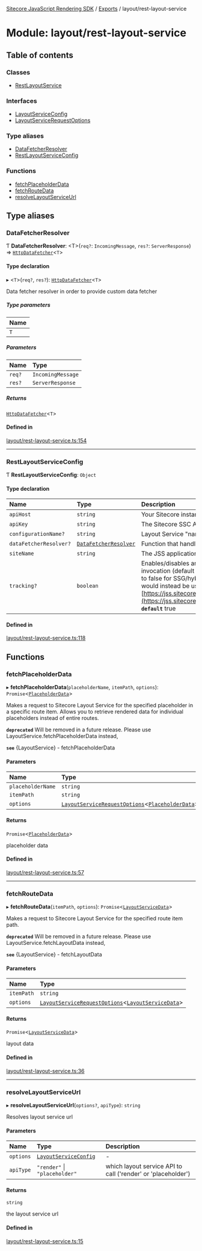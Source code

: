 [Sitecore JavaScript Rendering SDK](../README.md) / [Exports](../modules.md) / layout/rest-layout-service

# Module: layout/rest-layout-service

## Table of contents

### Classes

- [RestLayoutService](../classes/layout_rest_layout_service.RestLayoutService.md)

### Interfaces

- [LayoutServiceConfig](../interfaces/layout_rest_layout_service.LayoutServiceConfig.md)
- [LayoutServiceRequestOptions](../interfaces/layout_rest_layout_service.LayoutServiceRequestOptions.md)

### Type aliases

- [DataFetcherResolver](layout_rest_layout_service.md#datafetcherresolver)
- [RestLayoutServiceConfig](layout_rest_layout_service.md#restlayoutserviceconfig)

### Functions

- [fetchPlaceholderData](layout_rest_layout_service.md#fetchplaceholderdata)
- [fetchRouteData](layout_rest_layout_service.md#fetchroutedata)
- [resolveLayoutServiceUrl](layout_rest_layout_service.md#resolvelayoutserviceurl)

## Type aliases

### DataFetcherResolver

Ƭ **DataFetcherResolver**: <T\>(`req?`: `IncomingMessage`, `res?`: `ServerResponse`) => [`HttpDataFetcher`](data_fetcher.md#httpdatafetcher)<`T`\>

#### Type declaration

▸ <`T`\>(`req?`, `res?`): [`HttpDataFetcher`](data_fetcher.md#httpdatafetcher)<`T`\>

Data fetcher resolver in order to provide custom data fetcher

##### Type parameters

| Name |
| :------ |
| `T` |

##### Parameters

| Name | Type |
| :------ | :------ |
| `req?` | `IncomingMessage` |
| `res?` | `ServerResponse` |

##### Returns

[`HttpDataFetcher`](data_fetcher.md#httpdatafetcher)<`T`\>

#### Defined in

[layout/rest-layout-service.ts:154](https://github.com/Sitecore/jss/blob/bd756fd2/packages/sitecore-jss/src/layout/rest-layout-service.ts#L154)

___

### RestLayoutServiceConfig

Ƭ **RestLayoutServiceConfig**: `Object`

#### Type declaration

| Name | Type | Description |
| :------ | :------ | :------ |
| `apiHost` | `string` | Your Sitecore instance hostname that is the backend for JSS |
| `apiKey` | `string` | The Sitecore SSC API key your app uses |
| `configurationName?` | `string` | Layout Service "named" configuration |
| `dataFetcherResolver?` | [`DataFetcherResolver`](layout_rest_layout_service.md#datafetcherresolver) | Function that handles fetching API data |
| `siteName` | `string` | The JSS application name |
| `tracking?` | `boolean` | Enables/disables analytics tracking for the Layout Service invocation (default is true). More than likely, this would be set to false for SSG/hybrid implementations, and the JSS tracker would instead be used on the client-side: [https://jss.sitecore.com/docs/fundamentals/services/tracking](https://jss.sitecore.com/docs/fundamentals/services/tracking)  **`default`** true |

#### Defined in

[layout/rest-layout-service.ts:118](https://github.com/Sitecore/jss/blob/bd756fd2/packages/sitecore-jss/src/layout/rest-layout-service.ts#L118)

## Functions

### fetchPlaceholderData

▸ **fetchPlaceholderData**(`placeholderName`, `itemPath`, `options`): `Promise`<[`PlaceholderData`](../interfaces/layout_models.PlaceholderData.md)\>

Makes a request to Sitecore Layout Service for the specified placeholder in
a specific route item. Allows you to retrieve rendered data for individual placeholders instead of entire routes.

**`deprecated`** Will be removed in a future release. Please use LayoutService.fetchPlaceholderData instead,

**`see`** {LayoutService} - fetchPlaceholderData

#### Parameters

| Name | Type |
| :------ | :------ |
| `placeholderName` | `string` |
| `itemPath` | `string` |
| `options` | [`LayoutServiceRequestOptions`](../interfaces/layout_rest_layout_service.LayoutServiceRequestOptions.md)<[`PlaceholderData`](../interfaces/layout_models.PlaceholderData.md)\> |

#### Returns

`Promise`<[`PlaceholderData`](../interfaces/layout_models.PlaceholderData.md)\>

placeholder data

#### Defined in

[layout/rest-layout-service.ts:57](https://github.com/Sitecore/jss/blob/bd756fd2/packages/sitecore-jss/src/layout/rest-layout-service.ts#L57)

___

### fetchRouteData

▸ **fetchRouteData**(`itemPath`, `options`): `Promise`<[`LayoutServiceData`](../interfaces/layout_models.LayoutServiceData.md)\>

Makes a request to Sitecore Layout Service for the specified route item path.

**`deprecated`** Will be removed in a future release. Please use LayoutService.fetchLayoutData instead,

**`see`** {LayoutService} - fetchLayoutData

#### Parameters

| Name | Type |
| :------ | :------ |
| `itemPath` | `string` |
| `options` | [`LayoutServiceRequestOptions`](../interfaces/layout_rest_layout_service.LayoutServiceRequestOptions.md)<[`LayoutServiceData`](../interfaces/layout_models.LayoutServiceData.md)\> |

#### Returns

`Promise`<[`LayoutServiceData`](../interfaces/layout_models.LayoutServiceData.md)\>

layout data

#### Defined in

[layout/rest-layout-service.ts:36](https://github.com/Sitecore/jss/blob/bd756fd2/packages/sitecore-jss/src/layout/rest-layout-service.ts#L36)

___

### resolveLayoutServiceUrl

▸ **resolveLayoutServiceUrl**(`options?`, `apiType`): `string`

Resolves layout service url

#### Parameters

| Name | Type | Description |
| :------ | :------ | :------ |
| `options` | [`LayoutServiceConfig`](../interfaces/layout_rest_layout_service.LayoutServiceConfig.md) | - |
| `apiType` | ``"render"`` \| ``"placeholder"`` | which layout service API to call ('render' or 'placeholder') |

#### Returns

`string`

the layout service url

#### Defined in

[layout/rest-layout-service.ts:15](https://github.com/Sitecore/jss/blob/bd756fd2/packages/sitecore-jss/src/layout/rest-layout-service.ts#L15)
